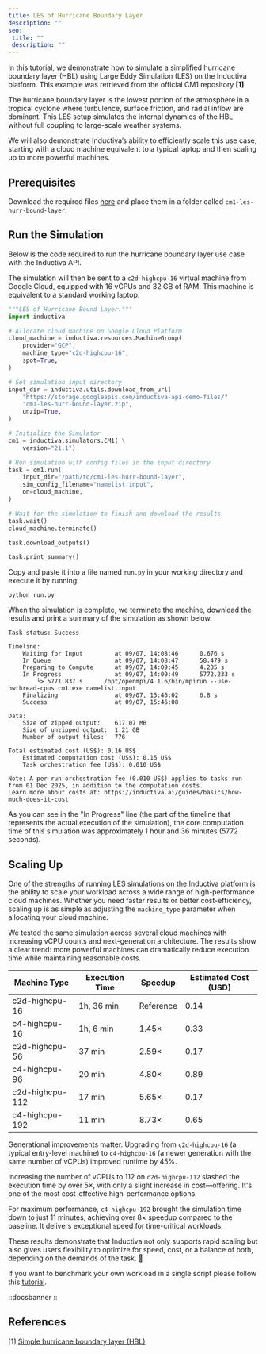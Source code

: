 ```yaml
---
title: LES of Hurricane Boundary Layer
description: ""
seo:
 title: ""
 description: ""
---
```


In this tutorial, we demonstrate how to simulate a simplified hurricane boundary
layer (HBL) using Large Eddy Simulation (LES) on the Inductiva platform. This
example was retrieved from the official CM1 repository **[1]**.

The hurricane boundary layer is the lowest portion of the atmosphere in a
tropical cyclone where turbulence, surface friction, and radial inflow are
dominant. This LES setup simulates the internal dynamics of the HBL without full
coupling to large-scale weather systems.

We will also demonstrate Inductiva’s ability to efficiently scale this use case,
starting with a cloud machine equivalent to a typical laptop and then scaling up
to more powerful machines.

## Prerequisites
Download the required files [here](https://storage.googleapis.com/inductiva-api-demo-files/cm1-les-hurr-bound-layer.zip)
and place them in a folder called `cm1-les-hurr-bound-layer`.

## Run the Simulation
Below is the code required to run the hurricane boundary layer use case with
the Inductiva API.

The simulation will then be sent to a `c2d-highcpu-16` virtual machine from
Google Cloud, equipped with 16 vCPUs and 32 GB of RAM. This machine is
equivalent to a standard working laptop.

```python
"""LES of Hurricane Bound Layer."""
import inductiva

# Allocate cloud machine on Google Cloud Platform
cloud_machine = inductiva.resources.MachineGroup(
    provider="GCP",
    machine_type="c2d-highcpu-16",
    spot=True,
)

# Set simulation input directory
input_dir = inductiva.utils.download_from_url(
    "https://storage.googleapis.com/inductiva-api-demo-files/"
    "cm1-les-hurr-bound-layer.zip",
    unzip=True,
)

# Initialize the Simulator
cm1 = inductiva.simulators.CM1( \
    version="21.1")

# Run simulation with config files in the input directory
task = cm1.run(
    input_dir="/path/to/cm1-les-hurr-bound-layer",
    sim_config_filename="namelist.input",
    on=cloud_machine,
)

# Wait for the simulation to finish and download the results
task.wait()
cloud_machine.terminate()

task.download_outputs()

task.print_summary()
```

Copy and paste it into a file named `run.py` in your working directory and
execute it by running:

````
python run.py
````

When the simulation is complete, we terminate the machine, download the results
and print a summary of the simulation as shown below.

```
Task status: Success

Timeline:
	Waiting for Input         at 09/07, 14:08:46      0.676 s
	In Queue                  at 09/07, 14:08:47      58.479 s
	Preparing to Compute      at 09/07, 14:09:45      4.285 s
	In Progress               at 09/07, 14:09:49      5772.233 s
		└> 5771.837 s      /opt/openmpi/4.1.6/bin/mpirun --use-hwthread-cpus cm1.exe namelist.input
	Finalizing                at 09/07, 15:46:02      6.8 s
	Success                   at 09/07, 15:46:08

Data:
	Size of zipped output:    617.07 MB
	Size of unzipped output:  1.21 GB
	Number of output files:   776

Total estimated cost (US$): 0.16 US$
	Estimated computation cost (US$): 0.15 US$
	Task orchestration fee (US$): 0.010 US$

Note: A per-run orchestration fee (0.010 US$) applies to tasks run from 01 Dec 2025, in addition to the computation costs.
Learn more about costs at: https://inductiva.ai/guides/basics/how-much-does-it-cost
```

As you can see in the "In Progress" line (the part of the timeline that
represents the actual execution of the simulation), the core computation time
of this simulation was approximately 1 hour and 36 minutes (5772 seconds).

## Scaling Up
One of the strengths of running LES simulations on the Inductiva platform is
the ability to scale your workload across a wide range of high-performance
cloud machines. Whether you need faster results or better cost-efficiency,
scaling up is as simple as adjusting the `machine_type` parameter when
allocating your cloud machine.

We tested the same simulation across several cloud machines with increasing
vCPU counts and next-generation architecture. The results show a clear trend:
more powerful machines can dramatically reduce execution time while maintaining
reasonable costs.

| Machine Type     | Execution Time | Speedup   | Estimated Cost (USD) |
|------------------|----------------|-----------|----------------------|
| c2d-highcpu-16   | 1h, 36 min       | Reference | 0.14                |
| c4-highcpu-16    | 1h, 6 min        | 1.45×     | 0.33                |
| c2d-highcpu-56   | 37 min         | 2.59×     | 0.17                |
| c4-highcpu-96    | 20 min         | 4.80×     | 0.89                |
| c2d-highcpu-112  | 17 min         | 5.65×     | 0.17                |
| c4-highcpu-192   | 11 min         | 8.73×     | 0.65                |

Generational improvements matter. Upgrading from `c2d-highcpu-16` (a typical
entry-level machine) to `c4-highcpu-16` (a newer generation with the same
number of vCPUs) improved runtime by 45%.

Increasing the number of vCPUs to 112 on `c2d-highcpu-112` slashed the
execution time by over 5×, with only a slight increase in cost—offering. It's
one of the most cost-effective high-performance options.

For maximum performance, `c4-highcpu-192` brought the simulation time down to
just 11 minutes, achieving over 8× speedup compared to the baseline. It delivers
exceptional speed for time-critical workloads.

These results demonstrate that Inductiva not only supports rapid scaling but
also gives users flexibility to optimize for speed, cost, or a balance of both,
depending on the demands of the task. 🚀

If you want to benchmark your own workload in a single script please follow
this [tutorial](/guides/benchmark/run-benchmarks).

::docsbanner
::

## References
[1] [Simple hurricane boundary layer (HBL)](https://github.com/george-bryan/CM1/tree/333342b50c85577450868280c2d1cbeff90e2f89/run/config_files/les_HurrBoundLayer)
